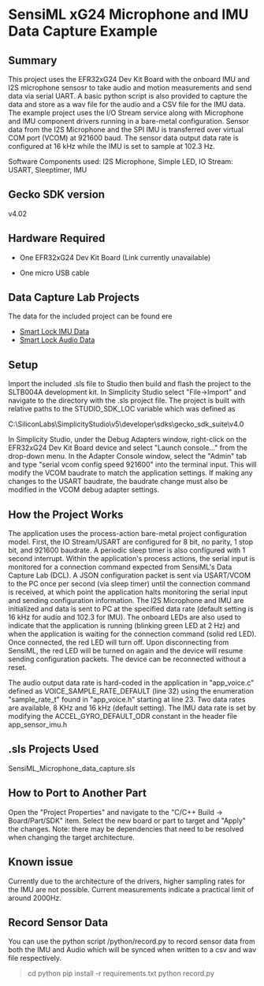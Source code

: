# SensiML xG24 Microphone and IMU Data Capture Example

## Summary

This project uses the EFR32xG24 Dev Kit Board with the onboard IMU and I2S microphone sensosr to take audio and motion measurements and send data via serial UART. A basic python script is also provided to capture the data and store as a wav file for the audio and a CSV file for the IMU data. The example project uses the I/O Stream service along with Microphone and IMU component drivers running in a bare-metal configuration. Sensor data from the I2S Microphone and the SPI IMU is transferred over virtual COM port (VCOM) at 921600 baud. The sensor data output data rate is configured at 16 kHz while the IMU is set to sample at 102.3 Hz.

Software Components used: I2S Microphone, Simple LED, IO Stream: USART, Sleeptimer, IMU

## Gecko SDK version

v4.02

## Hardware Required

- One EFR32xG24 Dev Kit Board (Link currently unavailable)

- One micro USB cable

## Data Capture Lab Projects

The data for the included project can be found ere

* [Smart Lock IMU Data](https://sensiml-data-depot.s3.us-west-2.amazonaws.com/workswith-2022/Smart_Lock_IMU.zip)
* [Smart Lock Audio Data](https://sensiml-data-depot.s3.us-west-2.amazonaws.com/workswith-2022/Smart_Lock_Audio.zip)


## Setup

Import the included .sls file to Studio then build and flash the project to the SLTB004A development kit.
In Simplicity Studio select "File->Import" and navigate to the directory with the .sls project file.
The project is built with relative paths to the STUDIO_SDK_LOC variable which was defined as

C:\SiliconLabs\SimplicityStudio\v5\developer\sdks\gecko_sdk_suite\v4.0

In Simplicity Studio, under the Debug Adapters window, right-click on the EFR32xG24 Dev Kit Board device and select "Launch console..." from the drop-down menu. In the Adapter Console window, select the "Admin" tab and type "serial vcom config speed 921600" into the terminal input. This will modify the VCOM baudrate to match the application settings. If making any changes to the USART baudrate, the baudrate change must also be modified in the VCOM debug adapter settings.

## How the Project Works

The application uses the process-action bare-metal project configuration model. First, the IO Stream/USART are configured for 8 bit, no parity, 1 stop bit, and 921600 baudrate. A periodic sleep timer is also configured with 1 second interrupt. Within the application's process actions, the serial input is monitored for a connection command expected from SensiML's Data Capture Lab (DCL). A JSON configuration packet is sent via USART/VCOM to the PC once per second (via sleep timer) until the connection command is received, at which point the application halts monitoring the serial input and sending configuration information. The I2S Microphone and IMU are initialized and data is sent to PC at the specified data rate (default setting is 16 kHz for audio and 102.3 for IMU). The onboard LEDs are also used to indicate that the application is running (blinking green LED at 2 Hz) and when the application is waiting for the connection command (solid red LED). Once connected, the red LED will turn off. Upon disconnecting from SensiML, the red LED will be turned on again and the device will resume sending configuration packets. The device can be reconnected without a reset.

The audio output data rate is hard-coded in the application in "app_voice.c" defined as VOICE_SAMPLE_RATE_DEFAULT (line 32) using the enumeration "sample_rate_t" found in "app_voice.h" starting at line 23. Two data rates are available, 8 KHz and 16 kHz (default setting). The IMU data rate is set by modifying the ACCEL_GYRO_DEFAULT_ODR constant in the header file app_sensor_imu.h

## .sls Projects Used

SensiML_Microphone_data_capture.sls

## How to Port to Another Part

Open the "Project Properties" and navigate to the "C/C++ Build -> Board/Part/SDK" item. Select the new board or part to target and "Apply" the changes. Note: there may be dependencies that need to be resolved when changing the target architecture.

## Known issue

Currently due to the architecture of the drivers, higher sampling rates for the IMU are not possible. Current measurements indicate a practical limit of around 2000Hz.

## Record Sensor Data

You can use the python script /python/record.py to record sensor data from both the IMU and Audio which will be synced when written to a csv and wav file respectively.

> cd python
> pip install -r requirements.txt
> python record.py
